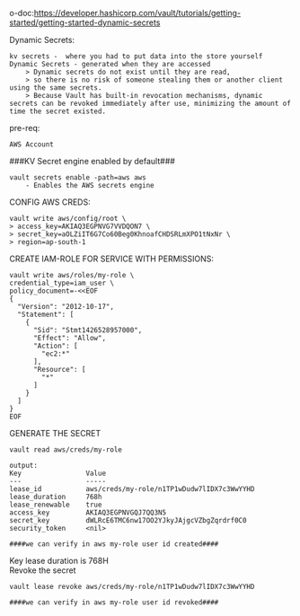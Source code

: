 o-doc:https://developer.hashicorp.com/vault/tutorials/getting-started/getting-started-dynamic-secrets  

Dynamic Secrets: 
```
kv secrets -  where you had to put data into the store yourself
Dynamic Secrets - generated when they are accessed
    > Dynamic secrets do not exist until they are read, 
    > so there is no risk of someone stealing them or another client using the same secrets. 
    > Because Vault has built-in revocation mechanisms, dynamic secrets can be revoked immediately after use, minimizing the amount of time the secret existed.
```
pre-req:
```
AWS Account
```
###KV Secret engine enabled by default###


```
vault secrets enable -path=aws aws
    - Enables the AWS secrets engine
```
CONFIG AWS CREDS:
```
vault write aws/config/root \
> access_key=AKIAQ3EGPNVG7VVDQON7 \
> secret_key=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 \
> region=ap-south-1
```

CREATE IAM-ROLE FOR SERVICE WITH PERMISSIONS:
```
vault write aws/roles/my-role \
credential_type=iam_user \
policy_document=-<<EOF
{
  "Version": "2012-10-17",
  "Statement": [
    {
      "Sid": "Stmt1426528957000",
      "Effect": "Allow",
      "Action": [
        "ec2:*"
      ],
      "Resource": [
        "*"
      ]
    }
  ]
}
EOF
```

GENERATE THE SECRET
```
vault read aws/creds/my-role

output:
Key                Value
---                -----
lease_id           aws/creds/my-role/n1TP1wDudw7lIDX7c3WwYYHD
lease_duration     768h
lease_renewable    true
access_key         AKIAQ3EGPNVGQJ7QQ3N5
secret_key         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
security_token     <nil>

####we can verify in aws my-role user id created####
```
Key lease duration is 768H  
Revoke the secret
```
vault lease revoke aws/creds/my-role/n1TP1wDudw7lIDX7c3WwYYHD

####we can verify in aws my-role user id revoked####
```